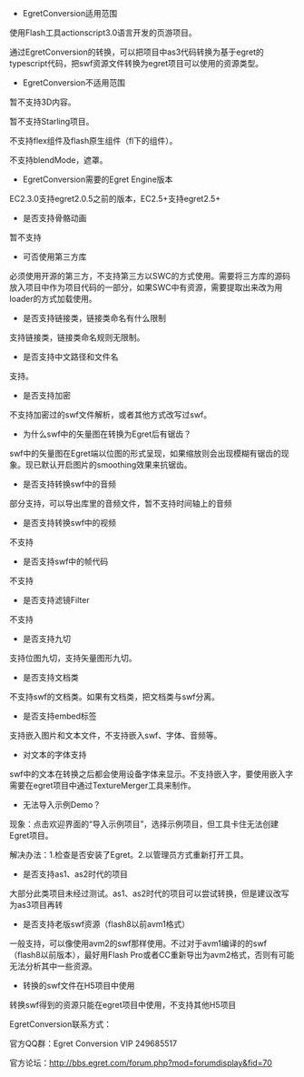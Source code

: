 * EgretConversion适用范围

使用Flash工具actionscript3.0语言开发的页游项目。

通过EgretConversion的转换，可以把项目中as3代码转换为基于egret的typescript代码，把swf资源文件转换为egret项目可以使用的资源类型。

* EgretConversion不适用范围

暂不支持3D内容。

暂不支持Starling项目。

不支持flex组件及flash原生组件（fl下的组件）。

不支持blendMode，遮罩。

* EgretConversion需要的Egret Engine版本

EC2.3.0支持egret2.0.5之前的版本，EC2.5+支持egret2.5+

* 是否支持骨骼动画

暂不支持

* 可否使用第三方库

必须使用开源的第三方，不支持第三方以SWC的方式使用。需要将三方库的源码放入项目中作为项目代码的一部分，如果SWC中有资源，需要提取出来改为用loader的方式加载使用。

* 是否支持链接类，链接类命名有什么限制

支持链接类，链接类命名规则无限制。

* 是否支持中文路径和文件名

支持。

* 是否支持加密 

不支持加密过的swf文件解析，或者其他方式改写过swf。

* 为什么swf中的矢量图在转换为Egret后有锯齿？

swf中的矢量图在Egret端以位图的形式呈现，如果缩放则会出现模糊有锯齿的现象。现已默认开启图片的smoothing效果来抗锯齿。

* 是否支持转换swf中的音频

部分支持，可以导出库里的音频文件，暂不支持时间轴上的音频

* 是否支持转换swf中的视频

不支持

* 是否支持swf中的帧代码

不支持

* 是否支持滤镜Filter

不支持

* 是否支持九切

支持位图九切，支持矢量图形九切。

* 是否支持文档类

不支持swf的文档类。如果有文档类，把文档类与swf分离。

* 是否支持embed标签

支持嵌入图片和文本文件，不支持嵌入swf、字体、音频等。

* 对文本的字体支持

swf中的文本在转换之后都会使用设备字体来显示。不支持嵌入字，要使用嵌入字需要在egret项目中通过TextureMerger工具来制作。

* 无法导入示例Demo？

现象：点击欢迎界面的“导入示例项目”，选择示例项目，但工具卡住无法创建Egret项目。

解决办法：1.检查是否安装了Egret。2.以管理员方式重新打开工具。

* 是否支持as1、as2时代的项目

大部分此类项目未经过测试。as1、as2时代的项目可以尝试转换，但是建议改写为as3项目再转

* 是否支持老版swf资源（flash8以前avm1格式）

一般支持，可以像使用avm2的swf那样使用。不过对于avm1编译的的swf（flash8以前版本），最好用Flash Pro或者CC重新导出为avm2格式，否则有可能无法分析其中一些资源。

* 转换的swf文件在H5项目中使用

转换swf得到的资源只能在egret项目中使用，不支持其他H5项目


EgretConversion联系方式：

官方QQ群：Egret Conversion VIP 249685517

官方论坛：http://bbs.egret.com/forum.php?mod=forumdisplay&fid=70